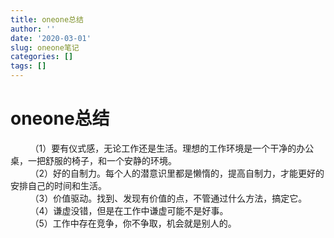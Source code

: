 ```yaml
---
title: oneone总结
author: ''
date: '2020-03-01'
slug: oneone笔记
categories: []
tags: []
---
```

# oneone总结

&nbsp;&nbsp;&nbsp;&nbsp;&nbsp;&nbsp;&nbsp;&nbsp;（1）要有仪式感，无论工作还是生活。理想的工作环境是一个干净的办公桌，一把舒服的椅子，和一个安静的环境。<br/>
&nbsp;&nbsp;&nbsp;&nbsp;&nbsp;&nbsp;&nbsp;&nbsp;（2）好的自制力。每个人的潜意识里都是懒惰的，提高自制力，才能更好的安排自己的时间和生活。<br/>
&nbsp;&nbsp;&nbsp;&nbsp;&nbsp;&nbsp;&nbsp;&nbsp;（3）价值驱动。找到、发现有价值的点，不管通过什么方法，搞定它。<br/>
&nbsp;&nbsp;&nbsp;&nbsp;&nbsp;&nbsp;&nbsp;&nbsp;（4）谦虚没错，但是在工作中谦虚可能不是好事。<br/>
&nbsp;&nbsp;&nbsp;&nbsp;&nbsp;&nbsp;&nbsp;&nbsp;（5）工作中存在竞争，你不争取，机会就是别人的。<br/>